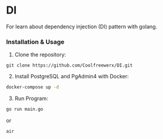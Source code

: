 # DI

For learn about dependency injection (DI) pattern with golang.

### Installation & Usage 
1. Clone the repository:
```git
git clone https://github.com/Coolfreewerx/DI.git
```

2. Install PostgreSQL and PgAdmin4 with Docker:
```bash
docker-compose up -d
```

3. Run Program:
```bash
go run main.go 
```
or 
```
air 
```

